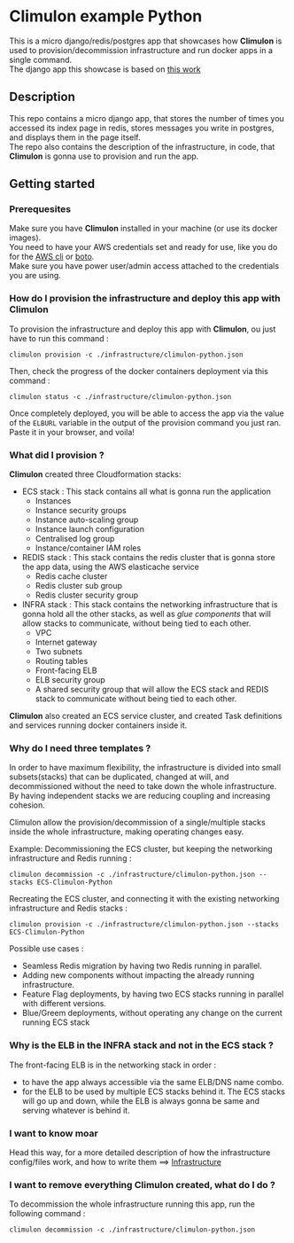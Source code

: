 # Climulon example Python

This is a micro django/redis/postgres app that showcases how **Climulon** is used to provision/decommission infrastructure and run docker apps in a single command.  
The django app this showcase is based on [this work](https://github.com/realpython/dockerizing-django)

## Description

This repo contains a micro django app, that stores the number of times you accessed its index page in redis, stores messages you write in postgres, and displays them in the page itself.  
The repo also contains the description of the infrastructure, in code, that **Climulon** is gonna use to provision and run the app.

## Getting started

### Prerequesites

Make sure you have **Climulon** installed in your machine (or use its docker images).  
You need to have your AWS credentials set and ready for use, like you do for the [AWS cli](http://docs.aws.amazon.com/cli/latest/userguide/cli-chap-getting-started.html) or [boto](http://boto3.readthedocs.io/en/latest/guide/configuration.html).  
Make sure you have power user/admin access attached to the credentials you are using.

### How do I provision the infrastructure and deploy this app with **Climulon**

To provision the infrastructure and deploy this app with **Climulon**, ou just have to run this command :
```
climulon provision -c ./infrastructure/climulon-python.json
```

Then, check the progress of the docker containers deployment via this command :
```
climulon status -c ./infrastructure/climulon-python.json
```

Once completely deployed, you will be able to access the app via the value of the ```ELBURL``` variable in the output of the provision command you just ran. Paste it in your browser, and voila!

### What did I provision ?
**Climulon** created three Cloudformation stacks:
- ECS stack : This stack contains all what is gonna run the application
  - Instances
  - Instance security groups
  - Instance auto-scaling group
  - Instance launch configuration
  - Centralised log group
  - Instance/container IAM roles
- REDIS stack : This stack contains the redis cluster that is gonna store the app data, using the AWS elasticache service
  - Redis cache cluster
  - Redis cluster sub group
  - Redis cluster security group
- INFRA stack : This stack contains the networking infrastructure that is gonna hold all the other stacks, as well as *glue components* that will allow stacks to communicate, without being tied to each other.
  - VPC
  - Internet gateway
  - Two subnets
  - Routing tables
  - Front-facing ELB 
  - ELB security group
  - A shared security group that will allow the ECS stack and REDIS stack to communicate without being tied to each other.

**Climulon** also created an ECS service cluster, and created Task definitions and services running docker containers inside it.

### Why do I need three templates ?
In order to have maximum flexibility, the infrastructure is divided into small subsets(stacks) that can be duplicated, changed at will, and decommissioned without the need to take down the whole infrastructure.  
By having independent stacks we are reducing coupling and increasing cohesion.

Climulon allow the provision/decommission of a single/multiple stacks inside the whole infrastructure, making operating changes easy.

Example: Decommissioning the ECS cluster, but keeping the networking infrastructure and Redis running :
```
climulon decommission -c ./infrastructure/climulon-python.json --stacks ECS-Climulon-Python
```
Recreating the ECS cluster, and connecting it with the existing networking infrastructure and Redis stacks :
```
climulon provision -c ./infrastructure/climulon-python.json --stacks ECS-Climulon-Python
```

Possible use cases :
- Seamless Redis migration by having two Redis running in parallel.
- Adding new components without impacting the already running infrastructure.
- Feature Flag deployments, by having two ECS stacks running in parallel with different versions.
- Blue/Greem deployments, without operating any change on the current running ECS stack

### Why is the ELB in the INFRA stack and not in the ECS stack ?
The front-facing ELB is in the networking stack in order :
- to have the app always accessible via the same ELB/DNS name combo.
- for the ELB to be used by multiple ECS stacks behind it. The ECS stacks will go up and down, while the ELB is always gonna be same and serving whatever is behind it.

### I want to know moar
Head this way, for a more detailed description of how the infrastructure config/files work, and how to write them ==> [Infrastructure](infrastructure/README.md)

### I want to remove everything Climulon created, what do I do ?
To decommission the whole infrastructure running this app, run the following command :
```
climulon decommission -c ./infrastructure/climulon-python.json
```
